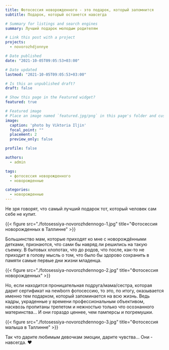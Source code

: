 ```yaml
---
title: Фотосессия новорожденного - это подарок, который запомнится
subtitle: Подарок, который останется навсегда

# Summary for listings and search engines
summary: Лучший подарок молодым родителям

# Link this post with a project
projects: 
  - novorozhdjonnye

# Date published
date: "2021-10-05T09:05:53+03:00"

# Date updated
lastmod: "2021-10-05T09:05:53+03:00"

# Is this an unpublished draft?
draft: false

# Show this page in the Featured widget?
featured: true

# Featured image
# Place an image named `featured.jpg/png` in this page's folder and customize its options here.
image:
  caption: 'photo by Viktoria Iljin'
  focal_point: ""
  placement: 2
  preview_only: false

profile: false

authors:
  - admin

tags:
  - фотосессия новорожденного
  - новорожденные

categories:
  - новорожденные
---
```


Не зря говорят, что самый лучший подарок тот, который человек сам себе не купит.

{{< figure src="./fotosessiya-novorozhdennogo-1.jpg" title="Фотосессия новорожденных в Таллинне" >}}

Большинство мам, которые приходят ко мне с новорождёнными детками, признаются, что сами бы навряд ли решились на такую съемку. 
В бытовых хлопотах, что до родов, что после, как-то не приходит в голову мысль о том, что было бы здорово сохранить в памяти самые первые дни жизни младенца.

{{< figure src="./fotosessiya-novorozhdennogo-2.jpg" title="Фотосессия новорожденных" >}}

Но, если находится проницательная подруга/мама/сестра, которая дарит сертификат на newborn фотосессию, то это, по итогу, оказывается именно тем подарком, который запоминается на всю жизнь. 
Ведь кадры, украденные у времени профессиональным объективом, насквозь пропитаны трепетом и нежностью только что осознанного материнства... И они гораздо ценнее, чем памперсы и погремушки.

{{< figure src="./fotosessiya-novorozhdennogo-3.jpg" title="Фотосессия малыша в Таллинне" >}}

Так что дарите любимым девочкам эмоции, дарите чувства... Они - навсегда. ❤️
